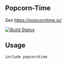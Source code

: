## Popcorn-Time
See https://popcorntime.io/

[![Build Status](https://travis-ci.org/josanastrid/puppet-popcorntime.svg?branch=master)](https://travis-ci.org/josanastrid/puppet-popcorntime)

## Usage

```puppet
include popcorntime
```
